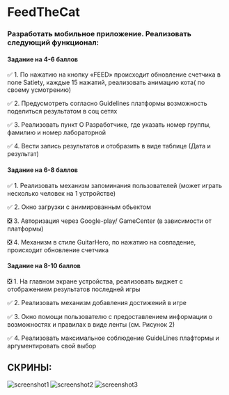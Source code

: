 # FeedTheCat

### Разработать мобильное приложение. Реализовать следующий функционал:
#### Задание на 4-6 баллов
:white_check_mark: 1.	По нажатию на кнопку «FEED» происходит обновление счетчика в поле Satiety, каждые 15 нажатий, реализовать анимацию кота( по своему усмотрению)

:white_check_mark: 2.	Предусмотреть согласно Guidelines платформы возможность поделиться результатом в соц сетях

:white_check_mark: 3.	Реализовать пункт О Разработчике, где указать номер группы, фамилию и номер лабораторной

:white_check_mark: 4.	 Вести запись результатов и отобразить в виде таблице (Дата и результат)

#### Задание на 6-8 баллов
:white_check_mark: 1.	Реализовать механизм запоминания пользователей (может играть несколько человек на 1 устройстве)

:white_check_mark: 2.	Окно загрузки с анимированным обьектом

:negative_squared_cross_mark: 3.	Авторизация через Google-play/ GameCenter (в зависимости от платформы)

:negative_squared_cross_mark: 4.	Механизм  в стиле GuitarHero, по нажатию на совпадение, происходит обновление счетчика

#### Задание на 8-10 баллов
:negative_squared_cross_mark: 1.	На главном экране устройства, реализовать виджет с отображением результатов последней игры

:white_check_mark: 2.	Реализовать механизм добавления достижений в игре

:white_check_mark: 3.	Окно помощи пользователю с предоставлением информации о возможностях и правилах в виде ленты (см. Рисунок 2) 

:white_check_mark: 4.	Реализовать максимальное соблюдение GuideLines плафтормы и аргументировать свой выбор

## СКРИНЫ:

![screenshot1](https://user-images.githubusercontent.com/79372028/181865397-1add4650-d9f5-4443-af1a-4e2c19980992.png)
![screenshot2](https://user-images.githubusercontent.com/79372028/181865399-69341542-ae76-45b3-83fa-fb1a1e541df9.png)
![screenshot3](https://user-images.githubusercontent.com/79372028/181865401-3cee6aa0-b681-49c1-b7f5-d242d1339d0f.png)



